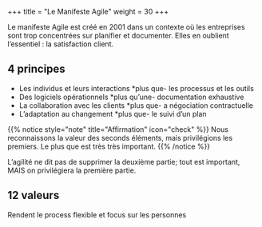 +++
title = "Le Manifeste Agile"
weight = 30
+++

Le manifeste Agile est créé en 2001 dans un contexte où les entreprises sont trop concentrées
sur planifier et documenter. Elles en oublient l’essentiel : la satisfaction client.

## 4 principes
- Les individus et leurs interactions *plus que- les processus et les outils
- Des logiciels opérationnels *plus qu’une- documentation exhaustive
- La collaboration avec les clients *plus que- a négociation contractuelle
- L’adaptation au changement *plus que- le suivi d’un plan

{{% notice style="note" title="Affirmation" icon="check" %}}
Nous reconnaissons la valeur des seconds éléments, mais privilégions les premiers.
Le plus que est très très important.
{{% /notice %}}

L’agilité ne dit pas de supprimer la deuxième partie; tout est important, MAIS on privilégiera la première partie.

## 12 valeurs
Rendent le process flexible et focus sur les personnes